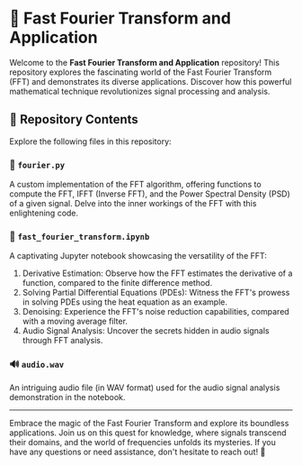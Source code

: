 # 🌌 Fast Fourier Transform and Application

Welcome to the **Fast Fourier Transform and Application** repository! This repository explores the fascinating world of the Fast Fourier Transform (FFT) and demonstrates its diverse applications. Discover how this powerful mathematical technique revolutionizes signal processing and analysis.

## 📂 Repository Contents

Explore the following files in this repository:

### 📄 `fourier.py`

A custom implementation of the FFT algorithm, offering functions to compute the FFT, IFFT (Inverse FFT), and the Power Spectral Density (PSD) of a given signal. Delve into the inner workings of the FFT with this enlightening code.

### 📒 `fast_fourier_transform.ipynb`

A captivating Jupyter notebook showcasing the versatility of the FFT:

1. Derivative Estimation: Observe how the FFT estimates the derivative of a function, compared to the finite difference method.
2. Solving Partial Differential Equations (PDEs): Witness the FFT's prowess in solving PDEs using the heat equation as an example.
3. Denoising: Experience the FFT's noise reduction capabilities, compared with a moving average filter.
4. Audio Signal Analysis: Uncover the secrets hidden in audio signals through FFT analysis.

### 🔊 `audio.wav`

An intriguing audio file (in WAV format) used for the audio signal analysis demonstration in the notebook.

---

Embrace the magic of the Fast Fourier Transform and explore its boundless applications. Join us on this quest for knowledge, where signals transcend their domains, and the world of frequencies unfolds its mysteries. If you have any questions or need assistance, don't hesitate to reach out! 🚀
